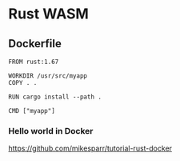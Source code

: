 # Rust WASM

## Dockerfile

```
FROM rust:1.67

WORKDIR /usr/src/myapp
COPY . .

RUN cargo install --path .

CMD ["myapp"]
```

### Hello world in Docker

https://github.com/mikesparr/tutorial-rust-docker
